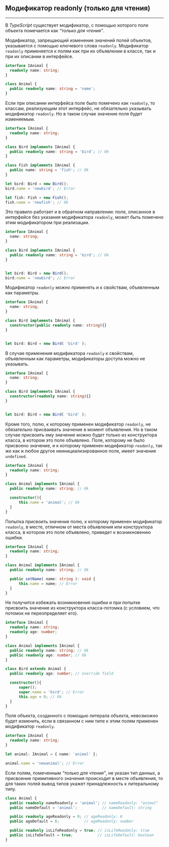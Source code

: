 ## Модификатор readonly (только для чтения)
________________

В *TypeScript* существует модификатор, с помощью которого поле объекта помечается как *“только для чтения”*.

Модификатор, запрещающий изменение значений полей объектов, указывается с помощью ключевого слова `readonly`. Модификатор `readonly` применяется к полям как при их объявлении в классе, так и при их описании в интерфейсе.

~~~~~typescript
interface IAnimal {
  readonly name: string;
}

class Animal {
  public readonly name: string = 'name';
}
~~~~~

Если при описании интерфейса поле было помечено как `readonly`, то классам, реализующим этот интерфейс, не обязательно указывать модификатор `readonly`. Но в таком случае значение поля будет изменяемым.

~~~~~typescript
interface IAnimal {
  readonly name: string;
}

class Bird implements IAnimal {
  public readonly name: string = 'bird'; // Ok
}

class Fish implements IAnimal {
  public name: string = 'fish'; // Ok
}

let bird: Bird = new Bird();
bird.name = 'newbird'; // Error

let fish: Fish = new Fish();
fish.name = 'newfish'; // Ok
~~~~~

Это правило работает и в обратном направлении: поле, описанное в интерфейсе без указания модификатора `readonly`, может быть помечено этим модификатором при реализации.

~~~~~typescript
interface IAnimal {
  name: string;
}

class Bird implements IAnimal {
  public readonly name: string = 'bird'; // Ok
}


let bird: Bird = new Bird();
bird.name = 'newbird'; // Error
~~~~~

Модификатор `readonly` можно применять и к свойствам, объявленным как параметры.

~~~~~typescript
interface IAnimal {
  name: string;
}

class Bird implements IAnimal {
  constructor(public readonly name: string){}
}


let bird: Bird = new Bird( 'bird' );
~~~~~

В случае применения модификатора `readonly` к свойствам, объявленным как параметры, модификаторы доступа можно не указывать.

~~~~~typescript
interface IAnimal {
  name: string;
}

class Bird implements IAnimal {
  constructor(readonly name: string){}
}


let bird: Bird = new Bird( 'bird' );
~~~~~

Кроме того, полю, к которому применен модификатор `readonly`, не обязательно присваивать значение в момент объявления. Но в таком случае присвоить ему значение можно будет только из конструктора класса, в котором это поле объявлено. Поле, которому не было присвоено значение, и к которому применен модификатор `readonly`, так же как и любое другое неинициализированное поле, имеет значение `undefined`.

~~~~~typescript
interface IAnimal {
  readonly name: string;
}

class Animal implements IAnimal {
  public readonly name: string; // Ok

  constructor(){
      this.name = 'animal'; // Ok
  }
}
~~~~~

Попытка присвоить значение полю, к которому применен модификатор `readonly`, в месте, отличном от места объявления или конструктора класса, в котором это поле объявлено, приведет к возникновению ошибки.

~~~~~typescript
interface IAnimal {
  readonly name: string;
}

class Animal implements IAnimal {
  public readonly name: string; // Ok

  public setName( name: string ): void {
      this.name = name; // Error
  }
}
~~~~~

Не получится избежать возникновения ошибки и при попытке присвоить значение из конструктора класса-потомка (с условием, что потомок не переопределяет его).

~~~~~typescript
interface IAnimal {
  readonly name: string;
  readonly age: number;
}

class Animal implements IAnimal {
  public readonly name: string; // Ok
  public readonly age: number; // Ok
}

class Bird extends Animal {
  public readonly age: number; // override field

  constructor(){
      super();
      super.name = 'bird'; // Error
      this.age = 0; // Ok
  }
}
~~~~~

Поля объекта, созданного с помощью литерала объекта, невозможно будет изменить, если в связанном с ним типе к этим полям применен модификатор `readonly`.

~~~~~typescript
interface IAnimal {
  readonly name: string;
}

let animal: IAnimal = { name: 'animal' };

animal.name = 'newanimal'; // Error
~~~~~

Если полям, помеченным *“только для чтения”*, не указан тип данных, а присвоение примитивного значения происходит в месте объявления, то для таких полей вывод типов укажет принадлежность к литеральному типу.

~~~~~typescript
class Animal {
  public readonly nameReadonly = 'animal'; // nameReadonly: "animal"
  public nameDefault = 'animal';           // nameDefault: string

  public readonly ageReadonly = 0; // ageReadonly: 0
  public ageDefault = 0;           // ageReadonly: number

  public readonly isLifeReadonly = true; // isLifeReadonly: true
  public isLifeDefault = true;           // isLifeDefault: boolean
}
~~~~~

